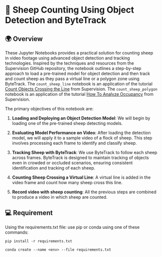 #  🐏 Sheep Counting Using Object Detection and ByteTrack

##  🌍 Overview

These Jupyter Notebooks provides a practical solution for counting sheep in video footage using advanced object detection and tracking technologies. Inspired by the techniques and resources from the Supervision GitHub repository, the notebook outlines a step-by-step approach to load a pre-trained model for object detection and then track and count sheep as they pass a virtual line or a polygon zone using ByteTrack. The `count_sheep_line` notebook is an application of the tutorial [Count Objects Crossing the Line](https://supervision.roboflow.com/develop/notebooks/count-objects-crossing-the-line/) from Supervision.
The `count_sheep_polygon` notebook is an application of the tutorial [How To Analyze Occupancy](https://supervision.roboflow.com/develop/notebooks/occupancy_analytics/#install-relevant-packages) from Supervision.

The primary objectives of this notebook are:

1. **Loading and Deploying an Object Detection Model**: We will begin by loading one of the pre-trained sheep detecting models.

2. **Evaluating Model Performance on Video**: After loading the detection model, we will apply it to a sample video of a flock of sheep. This step involves processing each frame to identify and classify sheep.

3. **Tracking Sheep with ByteTrack**: We use ByteTrack to follow each sheep across frames. ByteTrack is designed to maintain tracking of objects even in crowded or occluded scenarios, ensuring consistent identification and tracking of each sheep.

4. **Counting Sheep Crossing a Virtual Line**: A virtual line is added in the video frame and count how many sheep cross this line. 

5. **Record video with sheep counting**: All the previous steps are combined to produce a video in which sheep are counted.

## 💻 Requirement

Using the requirements.txt file: use pip or conda using one of these commands:

`pip install -r requirements.txt`

`conda create --name <env> --file requirements.txt`


